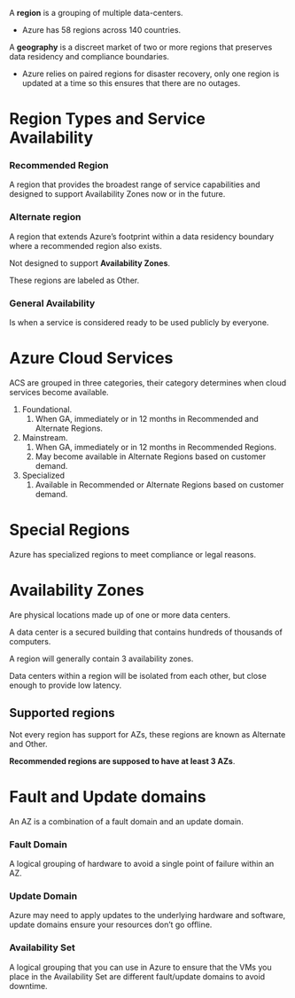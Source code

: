 A **region** is a grouping of multiple data-centers.

- Azure has 58 regions across 140 countries.

A **geography** is a discreet market of two or more regions that preserves data residency and compliance boundaries.

- Azure relies on paired regions for disaster recovery, only one region is updated at a time so this ensures that there are no outages.

# Region Types and Service Availability

### **Recommended Region**

A region that provides the broadest range of service capabilities and designed to support Availability Zones now or in the future.

### **Alternate region**

A region that extends Azure’s footprint within a data residency boundary where a recommended region also exists.

Not designed to support **Availability Zones**.

These regions are labeled as Other.

### General Availability

Is when a service is considered ready to be used publicly by everyone.

# Azure Cloud Services

ACS are grouped in three categories, their category determines when cloud services become available.

1. Foundational.
    1. When GA, immediately or in 12 months in Recommended and Alternate Regions.
2. Mainstream.
    1. When GA, immediately or in 12 months in Recommended Regions.
    2. May become available in Alternate Regions based on customer demand.
3. Specialized
    1. Available in Recommended or Alternate Regions based on customer demand.

# Special Regions

Azure has specialized regions to meet compliance or legal reasons.

# Availability Zones

Are physical locations made up of one or more data centers.

A data center is a secured building that contains hundreds of thousands of computers.

A region will generally contain 3 availability zones.

Data centers within a region will be isolated from each other, but close enough to provide low latency.

## Supported regions

Not every region has support for AZs, these regions are known as Alternate and Other.

**Recommended regions are supposed to have at least 3 AZs**.

# Fault and Update domains

An AZ is a combination of a fault domain and an update domain.

### Fault Domain

A logical grouping of hardware to avoid a single point of failure within an AZ.

### Update Domain

Azure may need to apply updates to the underlying hardware and software, update domains ensure your resources don’t go offline.

### Availability Set

A logical grouping that you can use in Azure to ensure that the VMs you place in the Availability Set are different fault/update domains to avoid downtime.